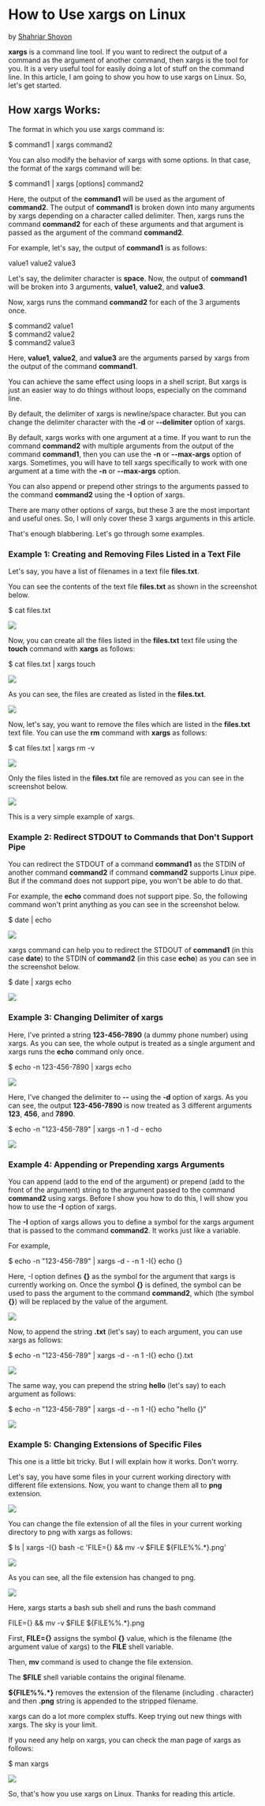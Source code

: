 How to Use xargs on Linux
=========================

by [Shahriar Shovon](https://linuxhint.com/author/shahriar_shovon/)

**xargs** is a command line tool. If you want to redirect the output of a command as the argument of another command, then xargs is the tool for you. It is a very useful tool for easily doing a lot of stuff on the command line. In this article, I am going to show you how to use xargs on Linux. So, let's get started.

How xargs Works:
----------------

The format in which you use xargs command is:

$ command1 | xargs command2

You can also modify the behavior of xargs with some options. In that case, the format of the xargs command will be:

$ command1 | xargs [options] command2

Here, the output of the **command1** will be used as the argument of **command2**. The output of **command1** is broken down into many arguments by xargs depending on a character called delimiter. Then, xargs runs the command **command2** for each of these arguments and that argument is passed as the argument of the command **command2**.

For example, let's say, the output of **command1** is as follows:

value1 value2 value3

Let's say, the delimiter character is **space**. Now, the output of **command1** will be broken into 3 arguments, **value1**, **value2**, and **value3**.

Now, xargs runs the command **command2** for each of the 3 arguments once.

$ command2 value1\
$ command2 value2\
$ command2 value3

Here, **value1**, **value2**, and **value3** are the arguments parsed by xargs from the output of the command **command1**.

You can achieve the same effect using loops in a shell script. But xargs is just an easier way to do things without loops, especially on the command line.

By default, the delimiter of xargs is newline/space character. But you can change the delimiter character with the **-d** or **--delimiter** option of xargs.

By default, xargs works with one argument at a time. If you want to run the command **command2** with multiple arguments from the output of the command **command1**, then you can use the **-n** or **--max-args** option of xargs. Sometimes, you will have to tell xargs specifically to work with one argument at a time with the **-n** or **--max-args** option.

You can also append or prepend other strings to the arguments passed to the command **command2** using the **-I** option of xargs.

There are many other options of xargs, but these 3 are the most important and useful ones. So, I will only cover these 3 xargs arguments in this article.

That's enough blabbering. Let's go through some examples.

### Example 1: Creating and Removing Files Listed in a Text File

Let's say, you have a list of filenames in a text file **files.txt**.

You can see the contents of the text file **files.txt** as shown in the screenshot below.

$ cat files.txt

[![](https://linuxhint.com/wp-content/uploads/2020/02/1-4.png)](https://linuxhint.com/wp-content/uploads/2020/02/1-4.png)

Now, you can create all the files listed in the **files.txt** text file using the **touch** command with **xargs** as follows:

$ cat files.txt | xargs touch

[![](https://linuxhint.com/wp-content/uploads/2020/02/2-4.png)](https://linuxhint.com/wp-content/uploads/2020/02/2-4.png)

As you can see, the files are created as listed in the **files.txt**.

[![](https://linuxhint.com/wp-content/uploads/2020/02/3-4.png)](https://linuxhint.com/wp-content/uploads/2020/02/3-4.png)

Now, let's say, you want to remove the files which are listed in the **files.txt** text file. You can use the **rm** command with **xargs** as follows:

$ cat files.txt | xargs rm -v

[![](https://linuxhint.com/wp-content/uploads/2020/02/4-4.png)](https://linuxhint.com/wp-content/uploads/2020/02/4-4.png)

Only the files listed in the **files.txt** file are removed as you can see in the screenshot below.

[![](https://linuxhint.com/wp-content/uploads/2020/02/5-4.png)](https://linuxhint.com/wp-content/uploads/2020/02/5-4.png)

This is a very simple example of xargs.

### Example 2: Redirect STDOUT to Commands that Don't Support Pipe

You can redirect the STDOUT of a command **command1** as the STDIN of another command **command2** if command **command2** supports Linux pipe. But if the command does not support pipe, you won't be able to do that.

For example, the **echo** command does not support pipe. So, the following command won't print anything as you can see in the screenshot below.

$ date | echo

[![](https://linuxhint.com/wp-content/uploads/2020/02/6-4.png)](https://linuxhint.com/wp-content/uploads/2020/02/6-4.png)

xargs command can help you to redirect the STDOUT of **command1** (in this case **date**) to the STDIN of **command2** (in this case **echo**) as you can see in the screenshot below.

$ date | xargs echo

[![](https://linuxhint.com/wp-content/uploads/2020/02/7-4.png)](https://linuxhint.com/wp-content/uploads/2020/02/7-4.png)

### Example 3: Changing Delimiter of xargs

Here, I've printed a string **123-456-7890** (a dummy phone number) using xargs. As you can see, the whole output is treated as a single argument and xargs runs the **echo** command only once.

$ echo -n 123-456-7890 | xargs echo

[![](https://linuxhint.com/wp-content/uploads/2020/02/8-4.png)](https://linuxhint.com/wp-content/uploads/2020/02/8-4.png)

Here, I've changed the delimiter to **--** using the **-d** option of xargs. As you can see, the output **123-456-7890** is now treated as 3 different arguments **123**, **456**, and **7890**.

$ echo -n "123-456-789" | xargs -n 1 -d - echo

[![](https://linuxhint.com/wp-content/uploads/2020/02/9-4.png)](https://linuxhint.com/wp-content/uploads/2020/02/9-4.png)

### Example 4: Appending or Prepending xargs Arguments

You can append (add to the end of the argument) or prepend (add to the front of the argument) string to the argument passed to the command **command2** using xargs. Before I show you how to do this, I will show you how to use the **-I** option of xargs.

The **-I** option of xargs allows you to define a symbol for the xargs argument that is passed to the command **command2**. It works just like a variable.

For example,

$ echo -n "123-456-789" | xargs -d - -n 1 -I{} echo {}

Here, -I option defines **{}** as the symbol for the argument that xargs is currently working on. Once the symbol **{}** is defined, the symbol can be used to pass the argument to the command **command2**, which (the symbol **{}**) will be replaced by the value of the argument.

[![](https://linuxhint.com/wp-content/uploads/2020/02/10-4.png)](https://linuxhint.com/wp-content/uploads/2020/02/10-4.png)

Now, to append the string **.txt** (let's say) to each argument, you can use xargs as follows:

$ echo -n "123-456-789" | xargs -d - -n 1 -I{} echo {}.txt

[![](https://linuxhint.com/wp-content/uploads/2020/02/11-4.png)](https://linuxhint.com/wp-content/uploads/2020/02/11-4.png)

The same way, you can prepend the string **hello** (let's say) to each argument as follows:

$ echo -n "123-456-789" | xargs -d - -n 1 -I{} echo "hello {}"

[![](https://linuxhint.com/wp-content/uploads/2020/02/12-3.png)](https://linuxhint.com/wp-content/uploads/2020/02/12-3.png)

### Example 5: Changing Extensions of Specific Files

This one is a little bit tricky. But I will explain how it works. Don't worry.

Let's say, you have some files in your current working directory with different file extensions. Now, you want to change them all to **png** extension.

[![](https://linuxhint.com/wp-content/uploads/2020/02/13-2.png)](https://linuxhint.com/wp-content/uploads/2020/02/13-2.png)

You can change the file extension of all the files in your current working directory to png with xargs as follows:

$ ls | xargs -I{} bash -c 'FILE={} && mv -v $FILE ${FILE%%.*}.png'

[![](https://linuxhint.com/wp-content/uploads/2020/02/14.png)](https://linuxhint.com/wp-content/uploads/2020/02/14.png)

As you can see, all the file extension has changed to png.

[![](https://linuxhint.com/wp-content/uploads/2020/02/15.png)](https://linuxhint.com/wp-content/uploads/2020/02/15.png)

Here, xargs starts a bash sub shell and runs the bash command

FILE={} && mv -v $FILE ${FILE%%.*}.png

First, **FILE={}** assigns the symbol **{}** value, which is the filename (the argument value of xargs) to the **FILE** shell variable.

Then, **mv** command is used to change the file extension.

The **$FILE** shell variable contains the original filename.

**${FILE%%.*}** removes the extension of the filename (including . character) and then **.png** string is appended to the stripped filename.

xargs can do a lot more complex stuffs. Keep trying out new things with xargs. The sky is your limit.

If you need any help on xargs, you can check the man page of xargs as follows:

$ man xargs

[![](https://linuxhint.com/wp-content/uploads/2020/02/16-1024x490.png)](https://linuxhint.com/wp-content/uploads/2020/02/16.png)

So, that's how you use xargs on Linux. Thanks for reading this article.
